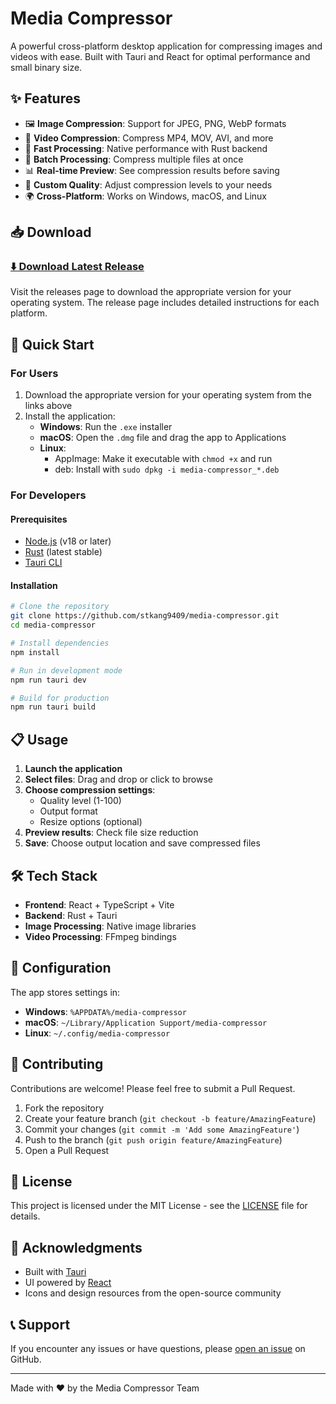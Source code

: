 # Media Compressor

A powerful cross-platform desktop application for compressing images and videos with ease. Built with Tauri and React for optimal performance and small binary size.

## ✨ Features

- 🖼️ **Image Compression**: Support for JPEG, PNG, WebP formats
- 🎥 **Video Compression**: Compress MP4, MOV, AVI, and more
- 🚀 **Fast Processing**: Native performance with Rust backend
- 💾 **Batch Processing**: Compress multiple files at once
- 📊 **Real-time Preview**: See compression results before saving
- 🎯 **Custom Quality**: Adjust compression levels to your needs
- 🌍 **Cross-Platform**: Works on Windows, macOS, and Linux

## 📥 Download

### [⬇️ Download Latest Release](https://github.com/stkang9409/media-compressor/releases/latest)

Visit the releases page to download the appropriate version for your operating system. The release page includes detailed instructions for each platform.

## 🚀 Quick Start

### For Users

1. Download the appropriate version for your operating system from the links above
2. Install the application:
   - **Windows**: Run the `.exe` installer
   - **macOS**: Open the `.dmg` file and drag the app to Applications
   - **Linux**:
     - AppImage: Make it executable with `chmod +x` and run
     - deb: Install with `sudo dpkg -i media-compressor_*.deb`

### For Developers

#### Prerequisites

- [Node.js](https://nodejs.org/) (v18 or later)
- [Rust](https://www.rust-lang.org/) (latest stable)
- [Tauri CLI](https://tauri.app/v1/guides/getting-started/prerequisites)

#### Installation

```bash
# Clone the repository
git clone https://github.com/stkang9409/media-compressor.git
cd media-compressor

# Install dependencies
npm install

# Run in development mode
npm run tauri dev

# Build for production
npm run tauri build
```

## 📋 Usage

1. **Launch the application**
2. **Select files**: Drag and drop or click to browse
3. **Choose compression settings**:
   - Quality level (1-100)
   - Output format
   - Resize options (optional)
4. **Preview results**: Check file size reduction
5. **Save**: Choose output location and save compressed files

## 🛠️ Tech Stack

- **Frontend**: React + TypeScript + Vite
- **Backend**: Rust + Tauri
- **Image Processing**: Native image libraries
- **Video Processing**: FFmpeg bindings

## 📝 Configuration

The app stores settings in:

- **Windows**: `%APPDATA%/media-compressor`
- **macOS**: `~/Library/Application Support/media-compressor`
- **Linux**: `~/.config/media-compressor`

## 🤝 Contributing

Contributions are welcome! Please feel free to submit a Pull Request.

1. Fork the repository
2. Create your feature branch (`git checkout -b feature/AmazingFeature`)
3. Commit your changes (`git commit -m 'Add some AmazingFeature'`)
4. Push to the branch (`git push origin feature/AmazingFeature`)
5. Open a Pull Request

## 📄 License

This project is licensed under the MIT License - see the [LICENSE](LICENSE) file for details.

## 🙏 Acknowledgments

- Built with [Tauri](https://tauri.app/)
- UI powered by [React](https://reactjs.org/)
- Icons and design resources from the open-source community

## 📞 Support

If you encounter any issues or have questions, please [open an issue](https://github.com/stkang9409/media-compressor/issues) on GitHub.

---

Made with ❤️ by the Media Compressor Team
